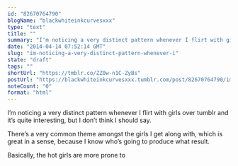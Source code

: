 ```yaml
---
id: "82670764790"
blogName: "blackwhiteinkcurvesxxx"
type: "text"
title: ""
summary: "I'm noticing a very distinct pattern whenever I flirt with girls over tumblr and it's quite interesting, but I don't think I..."
date: "2014-04-14 07:52:14 GMT"
slug: "im-noticing-a-very-distinct-pattern-whenever-i"
state: "draft"
tags: ""
shortUrl: "https://tmblr.co/ZZ0w-n1C-ZyBs"
postUrl: "https://blackwhiteinkcurvesxxx.tumblr.com/post/82670764790/im-noticing-a-very-distinct-pattern-whenever-i"
noteCount: "0"
format: "html"
---
```


I’m noticing a very distinct pattern whenever I flirt with girls over tumblr and it’s quite interesting, but I don’t think I should say.

There’s a very common theme amongst the girls I get along with, which is great in a sense, because I know who’s going to produce what result.

Basically, the hot girls are more prone to